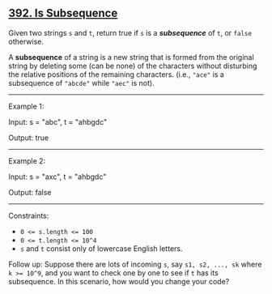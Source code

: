 ## [392. Is Subsequence](https://leetcode.com/problems/is-subsequence/)

Given two strings `s` and `t`, return true if `s` is a **_subsequence_** of `t`, or `false` otherwise.

A **subsequence** of a string is a new string that is formed from the original string by deleting some (can be none) of the characters without disturbing the relative positions of the remaining characters. (i.e., `"ace"` is a subsequence of `"abcde"` while `"aec"` is not).

-----
Example 1:

Input: s = "abc", t = "ahbgdc"

Output: true

------
Example 2:

Input: s = "axc", t = "ahbgdc"

Output: false

-----
Constraints:

* `0 <= s.length <= 100`
* `0 <= t.length <= 10^4`
* `s` and `t` consist only of lowercase English letters.


Follow up: Suppose there are lots of incoming `s`, say `s1, s2, ..., sk` where` k >= 10^9`, and you want to check one by one to see if `t` has its subsequence. In this scenario, how would you change your code?